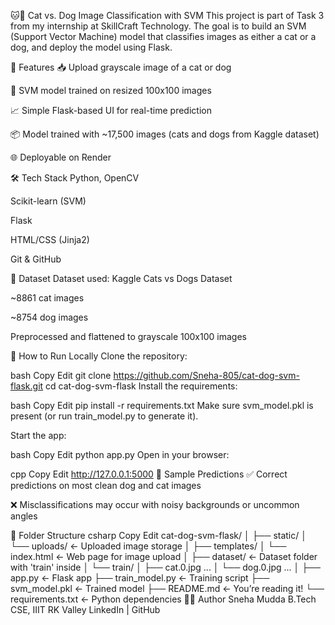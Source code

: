 🐱🐶 Cat vs. Dog Image Classification with SVM
This project is part of Task 3 from my internship at SkillCraft Technology. The goal is to build an SVM (Support Vector Machine) model that classifies images as either a cat or a dog, and deploy the model using Flask.

📌 Features
📥 Upload grayscale image of a cat or dog

🤖 SVM model trained on resized 100x100 images

📈 Simple Flask-based UI for real-time prediction

📦 Model trained with ~17,500 images (cats and dogs from Kaggle dataset)

🌐 Deployable on Render

🛠️ Tech Stack
Python, OpenCV

Scikit-learn (SVM)

Flask

HTML/CSS (Jinja2)

Git & GitHub

📁 Dataset
Dataset used: Kaggle Cats vs Dogs Dataset

~8861 cat images

~8754 dog images

Preprocessed and flattened to grayscale 100x100 images

🚀 How to Run Locally
Clone the repository:

bash
Copy
Edit
git clone https://github.com/Sneha-805/cat-dog-svm-flask.git
cd cat-dog-svm-flask
Install the requirements:

bash
Copy
Edit
pip install -r requirements.txt
Make sure svm_model.pkl is present (or run train_model.py to generate it).

Start the app:

bash
Copy
Edit
python app.py
Open in your browser:

cpp
Copy
Edit
http://127.0.0.1:5000
🧪 Sample Predictions
✅ Correct predictions on most clean dog and cat images

❌ Misclassifications may occur with noisy backgrounds or uncommon angles

📂 Folder Structure
csharp
Copy
Edit
cat-dog-svm-flask/
│
├── static/
│   └── uploads/        ← Uploaded image storage
│
├── templates/
│   └── index.html      ← Web page for image upload
│
├── dataset/            ← Dataset folder with 'train' inside
│   └── train/
│       ├── cat.0.jpg ...
│       └── dog.0.jpg ...
│
├── app.py              ← Flask app
├── train_model.py      ← Training script
├── svm_model.pkl       ← Trained model
├── README.md           ← You’re reading it!
└── requirements.txt    ← Python dependencies
👩‍💻 Author
Sneha Mudda
B.Tech CSE, IIIT RK Valley
LinkedIn | GitHub
